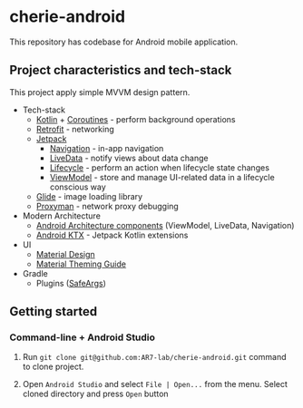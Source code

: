 # cherie-android
This repository has codebase for Android mobile application.



## Project characteristics and tech-stack

This project apply simple MVVM design pattern.

 - Tech-stack
   - [Kotlin](https://kotlinlang.org/) + [Coroutines](https://kotlinlang.org/docs/coroutines-overview.html) - perform background operations
   - [Retrofit](https://square.github.io/retrofit/) - networking
   - [Jetpack](https://developer.android.com/jetpack)
        - [Navigation](https://developer.android.com/guide/navigation) - in-app navigation
        - [LiveData](https://developer.android.com/topic/libraries/architecture/livedata) - notify views about data change
        - [Lifecycle](https://developer.android.com/topic/libraries/architecture/lifecycle) - perform an action when lifecycle state changes
        - [ViewModel](https://developer.android.com/topic/libraries/architecture/viewmodel) - store and manage UI-related data in a lifecycle conscious way
    - [Glide](https://bumptech.github.io/glide/) - image loading library
    - [Proxyman](https://proxyman.io/) - network proxy debugging
- Modern Architecture
    -  [Android Architecture components](https://developer.android.com/topic/architecture) (ViewModel, LiveData, Navigation)
    - [Android KTX](https://developer.android.com/kotlin/ktx) - Jetpack Kotlin extensions
- UI
    - [Material Design](https://material.io/design)
    - [Material Theming Guide](https://material.io/develop/android/theming/theming-overview)
- Gradle
    - Plugins ([SafeArgs](https://developer.android.com/guide/navigation/navigation-pass-data#Safe-args))


## Getting started

### Command-line + Android Studio
1. Run 
`git clone git@github.com:AR7-lab/cherie-android.git` command to clone project.

2. Open `Android Studio` and select `File | Open...` from the menu. Select cloned directory and press `Open` button